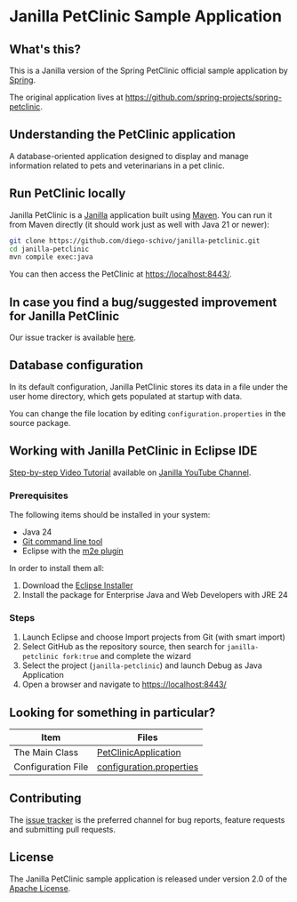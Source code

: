 # Janilla PetClinic Sample Application

## What's this?

This is a Janilla version of the Spring PetClinic official sample application by [Spring](https://spring.io/).

The original application lives at <https://github.com/spring-projects/spring-petclinic>.

## Understanding the PetClinic application

A database-oriented application designed to display and manage information related to pets and veterinarians in a pet clinic.

## Run PetClinic locally

Janilla PetClinic is a [Janilla](https://janilla.com/) application built using [Maven](https://maven.apache.org/users/index.html). You can run it from Maven directly (it should work just as well with Java 21 or newer):

```bash
git clone https://github.com/diego-schivo/janilla-petclinic.git
cd janilla-petclinic
mvn compile exec:java
```

You can then access the PetClinic at <https://localhost:8443/>.

## In case you find a bug/suggested improvement for Janilla PetClinic

Our issue tracker is available [here](https://github.com/diego-schivo/janilla-petclinic/issues).

## Database configuration

In its default configuration, Janilla PetClinic stores its data in a file under the user home directory, which gets populated at startup with data.

You can change the file location by editing `configuration.properties` in the source package.

## Working with Janilla PetClinic in Eclipse IDE

[Step-by-step Video Tutorial](https://youtu.be/YdIv62obVsw) available on [Janilla YouTube Channel](https://www.youtube.com/@janilla).

### Prerequisites

The following items should be installed in your system:

- Java 24
- [Git command line tool](https://help.github.com/articles/set-up-git)
- Eclipse with the [m2e plugin](https://www.eclipse.org/m2e/)

In order to install them all:

1. Download the [Eclipse Installer](https://www.eclipse.org/downloads/packages/installer)
2. Install the package for Enterprise Java and Web Developers with JRE 24

### Steps

1. Launch Eclipse and choose Import projects from Git (with smart import)
2. Select GitHub as the repository source, then search for `janilla-petclinic fork:true` and complete the wizard
3. Select the project (`janilla-petclinic`) and launch Debug as Java Application
4. Open a browser and navigate to <https://localhost:8443/>

## Looking for something in particular?

| Item | Files |
| ---- | ----- |
| The Main Class| [PetClinicApplication](https://github.com/diego-schivo/janilla-petclinic/blob/main/source/com/janilla/petclinic/PetClinicApplication.java) |
| Configuration File| [configuration.properties](https://github.com/diego-schivo/janilla-petclinic/blob/main/source/com/janilla/petclinic/configuration.properties) |

## Contributing

The [issue tracker](https://github.com/diego-schivo/janilla-petclinic/issues) is the preferred channel for bug reports, feature requests and submitting pull requests.

## License

The Janilla PetClinic sample application is released under version 2.0 of the [Apache License](https://www.apache.org/licenses/LICENSE-2.0).
